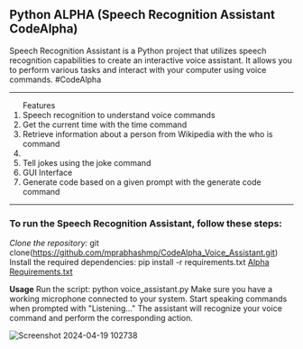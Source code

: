 <h2>Python ALPHA (Speech Recognition Assistant CodeAlpha)</h2>
Speech Recognition Assistant is a Python project that utilizes speech recognition capabilities to create an interactive voice assistant. 
It allows you to perform various tasks and interact with your computer using voice commands.
#CodeAlpha
<br>
<hr>
<ol>Features
<li>Speech recognition to understand voice commands</li>
<li>Get the current time with the time command</li>
<li>Retrieve information about a person from Wikipedia with the who is command<li>
<li>Tell jokes using the joke command</li>
<li>GUI Interface</li>
<li>Generate code based on a given prompt with the generate code command</li>
</ol>

<hr>

<h3>To run the Speech Recognition Assistant, follow these steps:</h3>

<i>Clone the repository:</i>
git clone(https://github.com/mprabhashmp/CodeAlpha_Voice_Assistant.git)
Install the required dependencies: pip install -r requirements.txt
[Alpha Requirements.txt](https://github.com/mprabhashmp/CodeAlpha_Voice_Assistant/files/15033486/Alpha.Requirements.txt)

<b>Usage</b>
Run the script: python voice_assistant.py 
Make sure you have a working microphone connected to your system.
Start speaking commands when prompted with "Listening..."
The assistant will recognize your voice command and perform the corresponding action.


![Screenshot 2024-04-19 102738](https://github.com/mprabhashmp/CodeAlpha_Voice_Assistant/assets/120329245/8426aaaa-48ec-4465-9dfd-959c828b6908)

